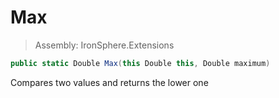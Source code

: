 ﻿

# Max

> Assembly: IronSphere.Extensions

```csharp
public static Double Max(this Double this, Double maximum)
```

Compares two values and returns the lower one

 
